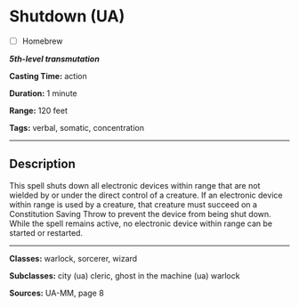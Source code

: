 # Shutdown (UA)

- [ ] Homebrew

***5th-level transmutation***

**Casting Time:** action

**Duration:** 1 minute

**Range:** 120 feet

**Tags:** verbal, somatic, concentration

---

## Description
This spell shuts down all electronic devices within range that are not wielded by or under the direct control of a creature.
If an electronic device within range is used by a creature, that creature must succeed on a Constitution Saving Throw to prevent the device from being shut down.
While the spell remains active, no electronic device within range can be started or restarted.

---

**Classes:** warlock, sorcerer, wizard

**Subclasses:** city (ua) cleric, ghost in the machine (ua) warlock

**Sources:** UA-MM, page 8
